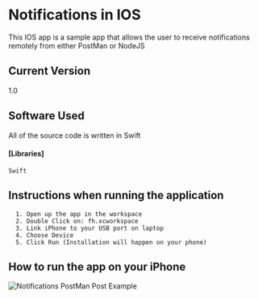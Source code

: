 # Notifications in IOS
This IOS app is a sample app that allows the user to receive notifications remotely from either PostMan or NodeJS

## Current Version
1.0

## Software Used
All of the source code is written in Swift

#### [Libraries]
```
Swift
```
## Instructions when running the application
```
  1. Open up the app in the workspace
  2. Double Click on: fh.xcworkspace
  3. Link iPhone to your USB port on laptop
  4. Choose Device 
  5. Click Run (Installation will happen on your phone)
```
## How to run the app on your iPhone
![Notifications PostMan Post Example](https://familyhouse.it.pointpark.edu/images/IOS_Example.png)

